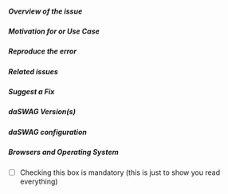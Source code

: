 <!--
- Please follow the issue template below for bug reports and feature requests.
- If you have a support request rather than a bug, please use [Stack Overflow](http://stackoverflow.com/questions/tagged/daswag) with the daSWAG tag.
- For bug reports it is mandatory to run the command `daswag info` in your project's root folder, and paste the result here.
- Tickets opened without any of these pieces of information will be **closed** without any explanation.
-->

##### **Overview of the issue**

<!-- Explain the bug or feature request, if an error is being thrown a stack trace helps -->

##### **Motivation for or Use Case**

<!-- Explain why this is a bug or a new feature for you -->

##### **Reproduce the error**

<!-- For bug reports, an unambiguous set of steps to reproduce the error -->

##### **Related issues**

<!-- Has a similar issue been reported before? Please search both closed & open issues -->

##### **Suggest a Fix**

<!-- For bug reports, if you can't fix the bug yourself, perhaps you can point to what might be
  causing the problem (line of code or commit) -->

##### **daSWAG Version(s)**

<!--
Which version of daSWAG are you using, is it a regression?
-->

##### **daSWAG configuration**

<!--
To provide all information we need, you should run `daswag info` in the project root folder, and
copy/paste the result here.
The `.yo-rc.json` file generated in the root folder is mandatory for bug reports. This will help us to replicate the scenario.
-->

##### **Browsers and Operating System**

<!-- What OS are you on? is this a problem with all browsers or only IE8? -->

-   [ ] Checking this box is mandatory (this is just to show you read everything)
